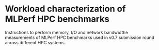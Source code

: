 # Workload characterization of MLPerf HPC benchmarks

Instructions to perform memory, I/O and network bandwidthe measurements of MLPerf HPC benchmarks used in v0.7 submission round across different HPC systems.
